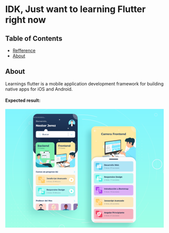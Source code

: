 # IDK, Just want to learning Flutter right now

## Table of Contents

- [Refference](#https://www.uplabs.com/posts/programming-e-learning-courses-concept-free)
- [About](#about)

## About <a name = "about"></a>

Learnings flutter is a mobile application development framework for building native apps for iOS and Android.
#### Expected result:
![alt text](https://github.com/antare74/flutter-elearning-course/blob/master/assets/preview.png?raw=true)


